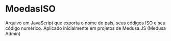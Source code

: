 # MoedasISO
Arquivo em JavaScript que exporta o nome do país, seus códigos ISO e seu código numérico. Aplicado inicialmente em projetos de Medusa.JS (Medusa Admin)
